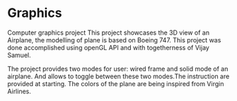 # Graphics
Computer graphics project
This project showcases the 3D view of an Airplane, the modelling of plane is based on Boeing 747.
This project was done accomplished using openGL API and with togetherness of Vijay Samuel. 

The project provides two modes for user: wired frame and solid mode of an airplane. And allows to toggle between these two modes.The instruction are provided at starting. The colors of the plane are being inspired from Virgin Airlines.
